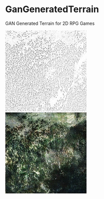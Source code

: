 # GanGeneratedTerrain
GAN Generated Terrain for 2D RPG Games

![title](images/sample_01_real.png)
![title](images/sample_01_generated.png)
